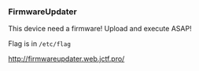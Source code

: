 ### FirmwareUpdater

This device need a firmware! Upload and execute ASAP!

Flag is in `/etc/flag`

http://firmwareupdater.web.jctf.pro/